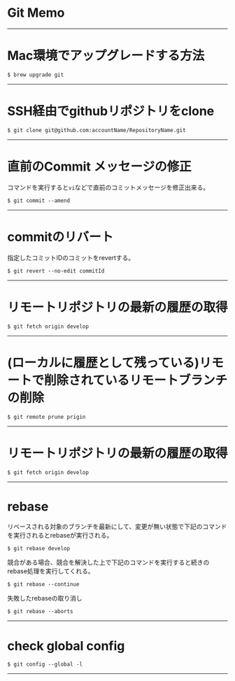 # Git Memo

---

# Mac環境でアップグレードする方法

```shell--sesshion
$ brew upgrade git
```

---

# SSH経由でgithubリポジトリをclone

```shell--sesshion
$ git clone git@github.com:accountName/RepositoryName.git
```
---

# 直前のCommit メッセージの修正

コマンドを実行すると`vi`などで直前のコミットメッセージを修正出来る。

```shell--sesshion
$ git commit --amend
```

---

# commitのリバート

指定したコミットIDのコミットをrevertする。

```shell--sesshion
$ git revert --no-edit commitId
```

---

# リモートリポジトリの最新の履歴の取得

```shell--sesshion
$ git fetch origin develop
```

---

# (ローカルに履歴として残っている)リモートで削除されているリモートブランチの削除

```shell--sesshion
$ git remote prune prigin
```
---

# リモートリポジトリの最新の履歴の取得

```shell--sesshion
$ git fetch origin develop
```

---
# rebase

リベースされる対象のブランチを最新にして、変更が無い状態で下記のコマンドを実行されるとrebaseが実行される。


```shell--sesshion
$ git rebase develop
```

競合がある場合、競合を解決した上で下記のコマンドを実行すると続きのrebase処理を実行してくれる。

```shell--sesshion
$ git rebase --continue
```

失敗したrebaseの取り消し

```shell--sesshion
$ git rebase --aborts
```

---
# check global config

```shell--sesshion
$ git config --global -l
```



---
